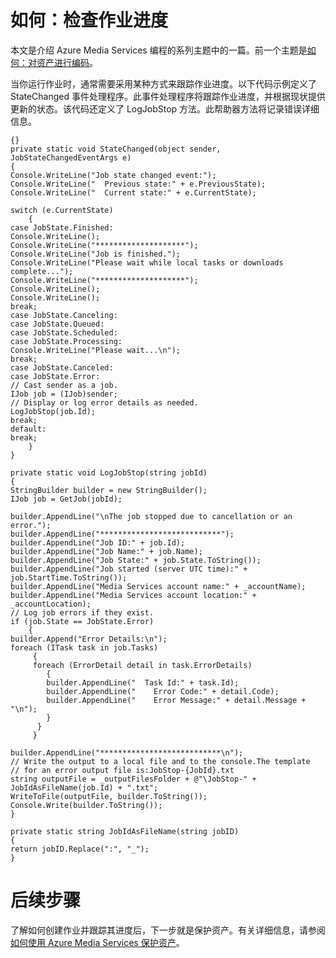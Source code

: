 <properties linkid="develop-media-services-how-to-guides-check-job-progress" urlDisplayName="Check Job Progress" pageTitle="How to Check Job Progress in Media Services - Azure" metaKeywords="" description="Learn how to use event handler code to track job progress and send status updates. Code samples are written in C# and use the Media Services SDK for .NET." metaCanonical="" services="media-services" documentationCenter="" title="How to: Check Job Progress" authors="migree" solutions="" manager="" editor="" />
<tags ms.service="media-services"
    ms.date="02/10/2015"
    wacn.date="04/11/2015"
    />

如何：检查作业进度
==================

本文是介绍 Azure Media Services 编程的系列主题中的一篇。前一个主题是[如何：对资产进行编码](/develop/media-services/how-to-guides/encode-an-asset)。

当你运行作业时，通常需要采用某种方式来跟踪作业进度。以下代码示例定义了 StateChanged 事件处理程序。此事件处理程序将跟踪作业进度，并根据现状提供更新的状态。该代码还定义了 LogJobStop 方法。此帮助器方法将记录错误详细信息。


 

	{}
	private static void StateChanged(object sender, JobStateChangedEventArgs e)
	{
	Console.WriteLine("Job state changed event:");
	Console.WriteLine("  Previous state:" + e.PreviousState);
	Console.WriteLine("  Current state:" + e.CurrentState);

	switch (e.CurrentState)
    	{
	case JobState.Finished:
	Console.WriteLine();
	Console.WriteLine("********************");
	Console.WriteLine("Job is finished.");
	Console.WriteLine("Please wait while local tasks or downloads complete...");
	Console.WriteLine("********************");
	Console.WriteLine();
	Console.WriteLine();
	break;
	case JobState.Canceling:
	case JobState.Queued:
	case JobState.Scheduled:
	case JobState.Processing:
	Console.WriteLine("Please wait...\n");
	break;
	case JobState.Canceled:
	case JobState.Error:
	// Cast sender as a job.
	IJob job = (IJob)sender;
	// Display or log error details as needed.
	LogJobStop(job.Id);
	break;
	default:
	break;
	    }
	}

	private static void LogJobStop(string jobId)
	{
	StringBuilder builder = new StringBuilder();
	IJob job = GetJob(jobId);

	builder.AppendLine("\nThe job stopped due to cancellation or an error.");
	builder.AppendLine("***************************");
	builder.AppendLine("Job ID:" + job.Id);
	builder.AppendLine("Job Name:" + job.Name);
	builder.AppendLine("Job State:" + job.State.ToString());
	builder.AppendLine("Job started (server UTC time):" + job.StartTime.ToString());
	builder.AppendLine("Media Services account name:" + _accountName);
	builder.AppendLine("Media Services account location:" + _accountLocation);
	// Log job errors if they exist.  
	if (job.State == JobState.Error)
	    {
	builder.Append("Error Details:\n");
	foreach (ITask task in job.Tasks) 
	     {
	     foreach (ErrorDetail detail in task.ErrorDetails)
	     	{         
			builder.AppendLine("  Task Id:" + task.Id);
			builder.AppendLine("    Error Code:" + detail.Code);
			builder.AppendLine("    Error Message:" + detail.Message + "\n");
			}
		  }
		 }
  	  
	builder.AppendLine("***************************\n");
	// Write the output to a local file and to the console.The template 
	// for an error output file is:JobStop-{JobId}.txt
	string outputFile = _outputFilesFolder + @"\JobStop-" + JobIdAsFileName(job.Id) + ".txt";
	WriteToFile(outputFile, builder.ToString());
	Console.Write(builder.ToString());
	}

	private static string JobIdAsFileName(string jobID)
	{
	return jobID.Replace(":", "_");
	}


后续步骤
========

了解如何创建作业并跟踪其进度后，下一步就是保护资产。有关详细信息，请参阅[如何使用 Azure Media Services 保护资产](/documentation/articles/media-services-protect-asset)。

